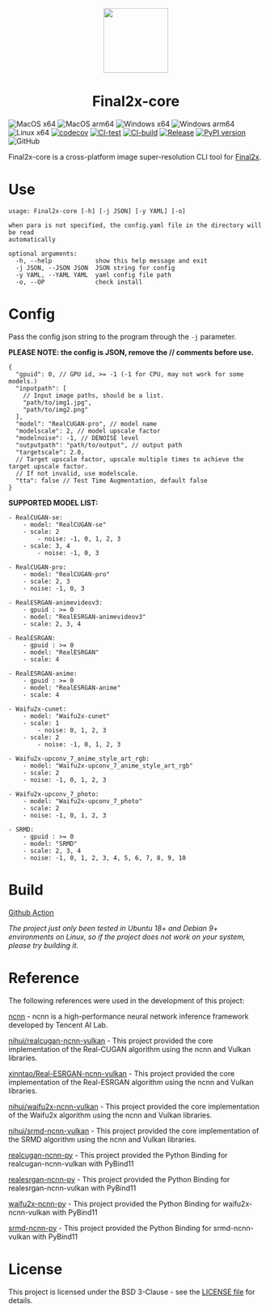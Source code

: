 <p align="center">

<img src="https://s2.loli.net/2023/06/19/547qRecHdnJIbKu.png" height="128">

</p>

<h1 align="center"> Final2x-core </h1>

![MacOS x64](https://img.shields.io/badge/Support-MacOS%20x64-blue?logo=Apple&style=flat-square)
![MacOS arm64](https://img.shields.io/badge/Support-MacOS%20arm64-blue?logo=Apple&style=flat-square)
![Windows x64](https://img.shields.io/badge/Support-Windows%20x64-blue?logo=Windows&style=flat-square)
![Windows arm64](https://img.shields.io/badge/Support-Windows%20arm64-blue?logo=Windows&style=flat-square)
![Linux x64](https://img.shields.io/badge/Support-Linux%20x64-blue?logo=Linux&style=flat-square)
[![codecov](https://codecov.io/gh/Tohrusky/Final2x-core/branch/main/graph/badge.svg?token=B2TNKYN4O4)](https://codecov.io/gh/Tohrusky/Final2x-core) 
[![CI-test](https://github.com/Tohrusky/Final2x-core/actions/workflows/CI-test.yml/badge.svg)](https://github.com/Tohrusky/Final2x-core/actions/workflows/CI-test.yml) 
[![CI-build](https://github.com/Tohrusky/Final2x-core/actions/workflows/CI-build.yml/badge.svg)](https://github.com/Tohrusky/Final2x-core/actions/workflows/CI-build.yml)
[![Release](https://github.com/Tohrusky/Final2x-core/actions/workflows/Release.yml/badge.svg)](https://github.com/Tohrusky/Final2x-core/actions/workflows/Release.yml)
[![PyPI version](https://badge.fury.io/py/Final2x-core.svg)](https://badge.fury.io/py/Final2x-core)
![GitHub](https://img.shields.io/github/license/Tohrusky/Final2x-core)


Final2x-core is a cross-platform image super-resolution CLI tool for [Final2x](https://github.com/Tohrusky/Final2x). 

# Use

```shell
usage: Final2x-core [-h] [-j JSON] [-y YAML] [-o]

when para is not specified, the config.yaml file in the directory will be read
automatically

optional arguments:
  -h, --help            show this help message and exit
  -j JSON, --JSON JSON  JSON string for config
  -y YAML, --YAML YAML  yaml config file path
  -o, --OP              check install

```

# Config

Pass the config json string to the program through the `-j` parameter.

**PLEASE NOTE: the config is JSON, remove the // comments before use.**

```
{
  "gpuid": 0, // GPU id, >= -1 (-1 for CPU, may not work for some models.)
  "inputpath": [
    // Input image paths, should be a list.
    "path/to/img1.jpg", 
    "path/to/img2.png"
  ],
  "model": "RealCUGAN-pro", // model name
  "modelscale": 2, // model upscale factor
  "modelnoise": -1, // DENOISE level
  "outputpath": "path/to/output", // output path
  "targetscale": 2.0, 
  // Target upscale factor, upscale multiple times to achieve the target upscale factor.
  // If not invalid, use modelscale.
  "tta": false // Test Time Augmentation, default false
}
```

**SUPPORTED MODEL LIST:**
```
- RealCUGAN-se:
    - model: "RealCUGAN-se"
    - scale: 2
        - noise: -1, 0, 1, 2, 3
    - scale: 3, 4
        - noise: -1, 0, 3

- RealCUGAN-pro:
    - model: "RealCUGAN-pro"
    - scale: 2, 3
    - noise: -1, 0, 3

- RealESRGAN-animevideov3:
    - gpuid : >= 0
    - model: "RealESRGAN-animevideov3"
    - scale: 2, 3, 4

- RealESRGAN:
    - gpuid : >= 0
    - model: "RealESRGAN"
    - scale: 4

- RealESRGAN-anime:
    - gpuid : >= 0
    - model: "RealESRGAN-anime"
    - scale: 4

- Waifu2x-cunet:
    - model: "Waifu2x-cunet"
    - scale: 1
        - noise: 0, 1, 2, 3
    - scale: 2
        - noise: -1, 0, 1, 2, 3

- Waifu2x-upconv_7_anime_style_art_rgb:
    - model: "Waifu2x-upconv_7_anime_style_art_rgb"
    - scale: 2
    - noise: -1, 0, 1, 2, 3

- Waifu2x-upconv_7_photo:
    - model: "Waifu2x-upconv_7_photo"
    - scale: 2
    - noise: -1, 0, 1, 2, 3

- SRMD:
    - gpuid : >= 0
    - model: "SRMD"
    - scale: 2, 3, 4
    - noise: -1, 0, 1, 2, 3, 4, 5, 6, 7, 8, 9, 10
```

# Build

[Github Action](https://github.com/Tohrusky/Final2x-core/actions/workflows/CI-build.yml)

*The project just only been tested in Ubuntu 18+ and Debian 9+ environments on Linux, so if the project does not work on
your system, please try building it.*

# Reference

The following references were used in the development of this project:

[ncnn](https://github.com/Tencent/ncnn) - ncnn is a high-performance neural network inference framework developed by
Tencent AI Lab.

[nihui/realcugan-ncnn-vulkan](https://github.com/nihui/realcugan-ncnn-vulkan) - This project provided the core
implementation of the Real-CUGAN algorithm using the ncnn and Vulkan libraries.

[xinntao/Real-ESRGAN-ncnn-vulkan](https://github.com/xinntao/Real-ESRGAN-ncnn-vulkan) - This project provided the core
implementation of the Real-ESRGAN algorithm using the ncnn and Vulkan
libraries.

[nihui/waifu2x-ncnn-vulkan](https://github.com/nihui/waifu2x-ncnn-vulkan) - This project provided the core
implementation of the Waifu2x algorithm using the ncnn and Vulkan libraries.

[nihui/srmd-ncnn-vulkan](https://github.com/nihui/srmd-ncnn-vulkan) - This project provided the core implementation of
the SRMD algorithm using the ncnn and Vulkan libraries.

[realcugan-ncnn-py](https://github.com/Tohrusky/realcugan-ncnn-py) - This project provided the Python Binding for
realcugan-ncnn-vulkan with PyBind11

[realesrgan-ncnn-py](https://github.com/Tohrusky/realesrgan-ncnn-py) - This project provided the Python Binding for
realesrgan-ncnn-vulkan with PyBind11

[waifu2x-ncnn-py](https://github.com/Tohrusky/waifu2x-ncnn-py) - This project provided the Python Binding for
waifu2x-ncnn-vulkan with PyBind11

[srmd-ncnn-py](https://github.com/Tohrusky/srmd-ncnn-py) - This project provided the Python Binding for srmd-ncnn-vulkan
with PyBind11

# License

This project is licensed under the BSD 3-Clause - see
the [LICENSE file](https://github.com/Tohrusky/Final2x-core/blob/main/LICENSE) for details.
